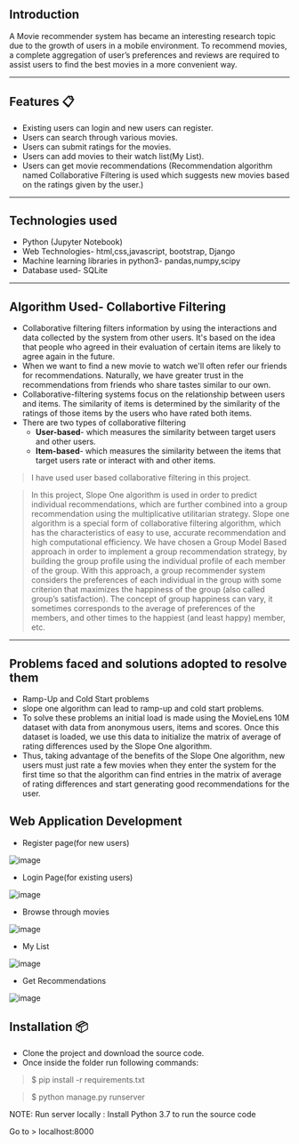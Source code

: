 
## Introduction
A Movie recommender system has became an interesting research topic due to the growth of users in a mobile environment. To recommend movies, a complete aggregation of user’s preferences and reviews are required to assist users to find the best movies in a more convenient way.

---
## Features 📋
* Existing users can login and new users can register.
* Users can search through various movies.
* Users can submit ratings for the movies.
* Users can add movies to their watch list(My List).
* Users can get movie recommendations (Recommendation algorithm named Collaborative Filtering is used which suggests new movies based on the ratings given by the user.)
---

## Technologies used 
* Python (Jupyter Notebook) 
* Web Technologies- html,css,javascript, bootstrap, Django
* Machine learning libraries in python3- pandas,numpy,scipy
* Database used- SQLite

---

## Algorithm Used- Collabortive Filtering 
* Collaborative filtering filters information by using the interactions and data collected by the system from other users. It's based on the idea that people who agreed in their evaluation of certain items are likely to agree again in the future.
* When we want to find a new movie to watch we'll often refer our friends for recommendations. Naturally, we have greater trust in the recommendations from friends who share tastes similar to our own.
* Collaborative-filtering systems focus on the relationship between users and items. The similarity of items is determined by the similarity of the ratings of those items by the users who have rated both items.
* There are two types of collaborative filtering
    * **User-based**- which measures the similarity between target users and other users.
    * **Item-based**- which measures the similarity between the items that target users rate or interact with and other items.
   
> I have used user based collaborative filtering in this project.

> In this project, Slope One algorithm is used in order to predict individual recommendations, which are further  combined into a group recommendation using the multiplicative utilitarian strategy. Slope one algorithm is a special form of collaborative filtering algorithm, which has the characteristics of easy to use, accurate recommendation and high computational efficiency. We have chosen a Group Model Based approach in order to implement a group recommendation strategy, by building the group profile using the individual profile of each member of the group. With this approach, a group recommender system considers the preferences of each individual in the group with some criterion that maximizes the happiness of the group (also called group’s satisfaction). The concept of group happiness can vary, it sometimes corresponds to the average of preferences of the members, and other times to the happiest (and least happy) member, etc.
---

## Problems faced and solutions adopted to resolve them
* Ramp-Up and Cold Start problems
* slope one algorithm can lead to ramp-up and cold start problems.
* To solve these problems an initial load is made using the MovieLens 10M dataset with data from anonymous users, items and scores. Once this dataset is loaded, we       use this data to initialize the matrix of average of rating differences used by the Slope One algorithm. 
* Thus, taking advantage of the benefits of the Slope One algorithm, new users must just rate a few movies when they enter the system for the first time so that the     algorithm can find entries in the matrix of average of rating differences and start generating good recommendations for the user.
   
## Web Application Development
* Register page(for new users)

![image](https://user-images.githubusercontent.com/106422898/170814273-4cd452de-022d-45f5-854c-5f14e12b2f18.jpeg)


* Login Page(for existing users)

![image](https://user-images.githubusercontent.com/106422898/170814304-2aed9f01-cf2d-4842-824e-34699c6b1824.jpeg)


* Browse through movies

![image](https://user-images.githubusercontent.com/106422898/170814310-346b5276-2d6f-4671-9c11-ebed43f77a9e.jpeg)

* My List

![image](https://user-images.githubusercontent.com/106422898/170814324-68cfc010-021a-4481-8a89-4add299e15fa.jpeg)


* Get Recommendations

![image](https://user-images.githubusercontent.com/106422898/170814328-8a6c78c6-ad20-45b7-ba39-365adb3359a7.jpeg)


## Installation 📦

* Clone the project and download the source code.
* Once inside the folder run following commands:

> $ pip install -r requirements.txt                                                                                           

> $ python manage.py runserver

NOTE: Run server locally
    : Install Python 3.7 to run the source code 

Go to > localhost:8000

     
 
